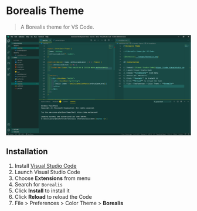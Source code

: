 # Borealis Theme

> A Borealis theme for VS Code.

![Borealis](../images/borealis.png)

## Installation

1. Install [Visual Studio Code](https://code.visualstudio.com/)
2. Launch Visual Studio Code
3. Choose **Extensions** from menu
4. Search for `Borealis`
5. Click **Install** to install it
6. Click **Reload** to reload the Code
7. File > Preferences > Color Theme > **Borealis**
